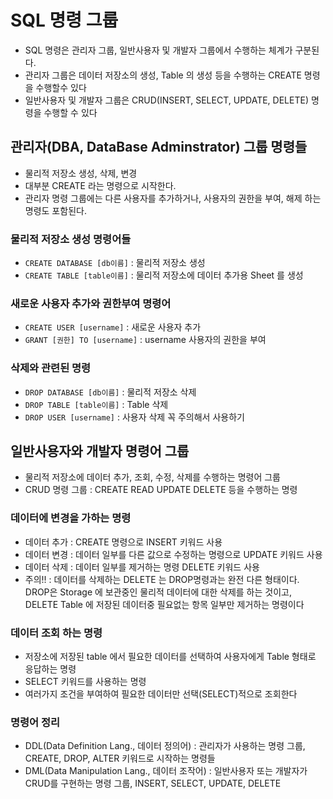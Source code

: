 # SQL 명령 그룹

- SQL 명령은 관리자 그룹, 일반사용자 및 개발자
  그룹에서 수행하는 체계가 구분된다.
- 관리자 그룹은 데이터 저장소의 생성, Table 의 생성
  등을 수행하는 CREATE 명령을 수행할수 있다
- 일반사용자 및 개발자 그룹은 CRUD(INSERT, SELECT, UPDATE, DELETE)
  명령을 수행할 수 있다

## 관리자(DBA, DataBase Adminstrator) 그룹 명령들

- 물리적 저장소 생성, 삭제, 변경
- 대부분 CREATE 라는 명령으로 시작한다.
- 관리자 명령 그룹에는 다른 사용자를 추가하거나,
  사용자의 권한을 부여, 해제 하는 명령도 포함된다.

### 물리적 저장소 생성 명령어들

- `CREATE DATABASE [db이름]` : 물리적 저장소 생성
- `CREATE TABLE [table이름]` : 물리적 저장소에 데이터 추가용 Sheet 를 생성

### 새로운 사용자 추가와 권한부여 명령어

- `CREATE USER [username]` : 새로운 사용자 추가
- `GRANT [권한] TO [username]` : username 사용자의 권한을 부여

### 삭제와 관련된 명령

- `DROP DATABASE [db이름]` : 물리적 저장소 삭제
- `DROP TABLE [table이름]` : Table 삭제
- `DROP USER [username]` : 사용자 삭제
  꼭 주의해서 사용하기

## 일반사용자와 개발자 명령어 그룹

- 물리적 저장소에 데이터 추가, 조회, 수정, 삭제를
  수행하는 명령어 그룹
- CRUD 명령 그룹 : CREATE READ UPDATE DELETE 등을 수행하는 명령

### 데이터에 변경을 가하는 명령

- 데이터 추가 : CREATE 명령으로 INSERT 키워드 사용
- 데이터 변경 : 데이터 일부를 다른 값으로 수정하는 명령으로
  UPDATE 키워드 사용
- 데이터 삭제 : 데이터 일부를 제거하는 명령
  DELETE 키워드 사용
- 주의!! : 데이터를 삭제하는 DELETE 는 DROP명령과는
  완전 다른 형태이다. DROP은 Storage 에 보관중인
  물리적 데이터에 대한 삭제를 하는 것이고,
  DELETE Table 에 저장된 데이터중 필요없는 항목 일부만 제거하는 명령이다

### 데이터 조회 하는 명령

- 저장소에 저장된 table 에서 필요한 데이터를 선택하여
  사용자에게 Table 형태로 응답하는 명령
- SELECT 키워드를 사용하는 명령
- 여러가지 조건을 부여하여 필요한 데이터만 선택(SELECT)적으로 조회한다

### 명령어 정리

- DDL(Data Definition Lang., 데이터 정의어) : 관리자가 사용하는 명령 그룹,
  CREATE, DROP, ALTER 키워드로 시작하는 명령들
- DML(Data Manipulation Lang., 데이터 조작어)
  : 일반사용자 또는 개발자가 CRUD를 구현하는 명령 그룹,
  INSERT, SELECT, UPDATE, DELETE
